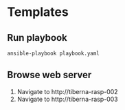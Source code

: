 # Templates

## Run playbook

```bash
ansible-playbook playbook.yaml
```

## Browse web server

1. Navigate to http://tiberna-rasp-002
2. Navigate to http://tiberna-rasp-003
